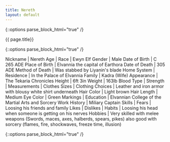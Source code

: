 ```yaml
---
title: Nereth
layout: default
---
```


{::options parse_block_html="true" /}

<div class="row">
<div class="col-md-3">
<div class="panel panel-default no-padding">
<div class="panel-heading">
{{ page.title}}
</div>
<div class="panel-body">
</div>
<div class="panel-body">
  
{::options parse_block_html="true" /}
  
Nickname | Nereth
Age | 
Race | Ewyn Elf 
Gender | Male 
Date of Birth | C 265 ADE 
Place of Birth | Elvannia the capital of Earthora
Date of Death | 305 ADE 
Method of Death | Was stabbed by Liyanin's blade 
Home System | 
Residence | In the Palace of Elvannia
Family | Kadra (Wife)
Appearance | The Tekaria Chronicles 
Height | 6ft 3in 
Weight | 163Ib 
Blood Type | 
Strength | 
Measurements | 
Clothes Sizes | 
Clothing Choices | Leather and iron armor with blousy white shirt underneath 
Hair Color | Light brown 
Hair Length | Medium 
Eye Color | Green 
Markings | 
Education | Elvannian College of the Martial Arts and Sorcery 
Work History | Miliary Captain 
Skills | 
Fears | Loosing his friends and family 
Likes | 
Dislikes | 
Habits | Loosing his head when someone is getting on his nerves 
Hobbies | Very skilled with melee weapons (Swords, maces, axes, halberds, spears, pikes) also good with sorcery (flames, fire, shockwaves, freeze time, illusion)

</div>
</div>
</div>
<div class="col-md-9">
  
{::options parse_block_html="true" /}

</div>
</div>
